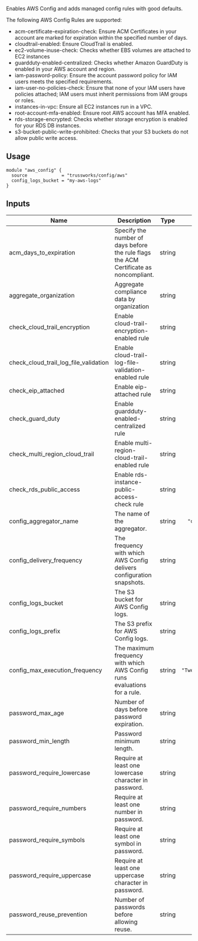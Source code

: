 Enables AWS Config and adds managed config rules with good defaults.

The following AWS Config Rules are supported:

* acm-certificate-expiration-check: Ensure ACM Certificates in your account are marked for expiration within the specified number of days.
* cloudtrail-enabled: Ensure CloudTrail is enabled.
* ec2-volume-inuse-check: Checks whether EBS volumes are attached to EC2 instances
* guardduty-enabled-centralized: Checks whether Amazon GuardDuty is enabled in your AWS account and region.
* iam-password-policy: Ensure the account password policy for IAM users meets the specified requirements.
* iam-user-no-policies-check: Ensure that none of your IAM users have policies attached; IAM users must inherit permissions from IAM groups or roles.
* instances-in-vpc: Ensure all EC2 instances run in a VPC.
* root-account-mfa-enabled: Ensure root AWS account has MFA enabled.
* rds-storage-encrypted: Checks whether storage encryption is enabled for your RDS DB instances.
* s3-bucket-public-write-prohibited: Checks that your S3 buckets do not allow public write access.

## Usage

```hcl
module "aws_config" {
  source             = "trussworks/config/aws"
  config_logs_bucket = "my-aws-logs"
}
```

<!-- BEGINNING OF PRE-COMMIT-TERRAFORM DOCS HOOK -->
## Inputs

| Name | Description | Type | Default | Required |
|------|-------------|:----:|:-----:|:-----:|
| acm\_days\_to\_expiration | Specify the number of days before the rule flags the ACM Certificate as noncompliant. | string | `"14"` | no |
| aggregate\_organization | Aggregate compliance data by organization | string | `"false"` | no |
| check\_cloud\_trail\_encryption | Enable cloud-trail-encryption-enabled rule | string | `"false"` | no |
| check\_cloud\_trail\_log\_file\_validation | Enable cloud-trail-log-file-validation-enabled rule | string | `"false"` | no |
| check\_eip\_attached | Enable eip-attached rule | string | `"false"` | no |
| check\_guard\_duty | Enable guardduty-enabled-centralized rule | string | `"false"` | no |
| check\_multi\_region\_cloud\_trail | Enable multi-region-cloud-trail-enabled rule | string | `"false"` | no |
| check\_rds\_public\_access | Enable rds-instance-public-access-check rule | string | `"false"` | no |
| config\_aggregator\_name | The name of the aggregator. | string | `"organization"` | no |
| config\_delivery\_frequency | The frequency with which AWS Config delivers configuration snapshots. | string | `"Six_Hours"` | no |
| config\_logs\_bucket | The S3 bucket for AWS Config logs. | string | n/a | yes |
| config\_logs\_prefix | The S3 prefix for AWS Config logs. | string | `"config"` | no |
| config\_max\_execution\_frequency | The maximum frequency with which AWS Config runs evaluations for a rule. | string | `"TwentyFour_Hours"` | no |
| password\_max\_age | Number of days before password expiration. | string | `"90"` | no |
| password\_min\_length | Password minimum length. | string | `"14"` | no |
| password\_require\_lowercase | Require at least one lowercase character in password. | string | `"true"` | no |
| password\_require\_numbers | Require at least one number in password. | string | `"true"` | no |
| password\_require\_symbols | Require at least one symbol in password. | string | `"true"` | no |
| password\_require\_uppercase | Require at least one uppercase character in password. | string | `"true"` | no |
| password\_reuse\_prevention | Number of passwords before allowing reuse. | string | `"24"` | no |

<!-- END OF PRE-COMMIT-TERRAFORM DOCS HOOK -->
